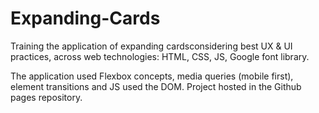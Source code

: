 # Expanding-Cards
Training the application of expanding cardsconsidering best UX & UI practices, across web technologies:
HTML, CSS, JS,  Google font library. 

The application used Flexbox concepts, media queries (mobile first), element transitions and JS used the DOM. Project hosted in the Github pages repository.
